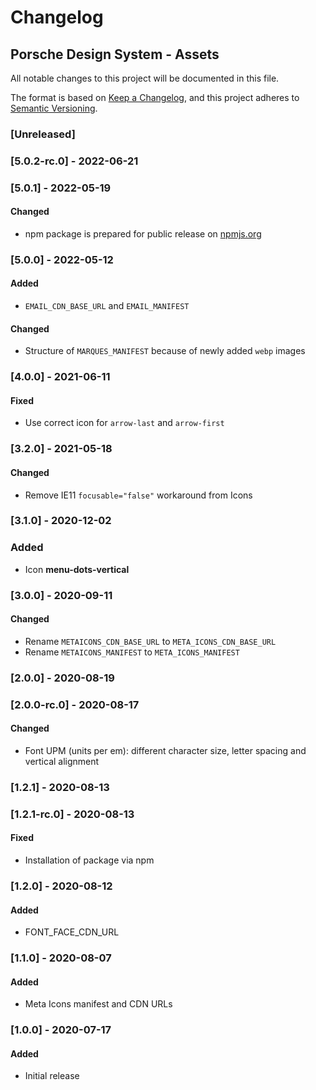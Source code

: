 # Changelog

## Porsche Design System - Assets

All notable changes to this project will be documented in this file.

The format is based on [Keep a Changelog](https://keepachangelog.com/en/1.0.0/), and this project adheres to
[Semantic Versioning](https://semver.org/spec/v2.0.0.html).

### [Unreleased]

### [5.0.2-rc.0] - 2022-06-21

### [5.0.1] - 2022-05-19

#### Changed

- npm package is prepared for public release on [npmjs.org](https://npmjs.com)

### [5.0.0] - 2022-05-12

#### Added

- `EMAIL_CDN_BASE_URL` and `EMAIL_MANIFEST`

#### Changed

- Structure of `MARQUES_MANIFEST` because of newly added `webp` images

### [4.0.0] - 2021-06-11

#### Fixed

- Use correct icon for `arrow-last` and `arrow-first`

### [3.2.0] - 2021-05-18

#### Changed

- Remove IE11 `focusable="false"` workaround from Icons

### [3.1.0] - 2020-12-02

### Added

- Icon **menu-dots-vertical**

### [3.0.0] - 2020-09-11

#### Changed

- Rename `METAICONS_CDN_BASE_URL` to `META_ICONS_CDN_BASE_URL`
- Rename `METAICONS_MANIFEST` to `META_ICONS_MANIFEST`

### [2.0.0] - 2020-08-19

### [2.0.0-rc.0] - 2020-08-17

#### Changed

- Font UPM (units per em): different character size, letter spacing and vertical alignment

### [1.2.1] - 2020-08-13

### [1.2.1-rc.0] - 2020-08-13

#### Fixed

- Installation of package via npm

### [1.2.0] - 2020-08-12

#### Added

- FONT_FACE_CDN_URL

### [1.1.0] - 2020-08-07

#### Added

- Meta Icons manifest and CDN URLs

### [1.0.0] - 2020-07-17

#### Added

- Initial release
